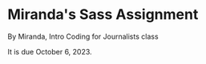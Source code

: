 # Miranda's Sass Assignment

By Miranda, Intro Coding for Journalists class

It is due October 6, 2023.
